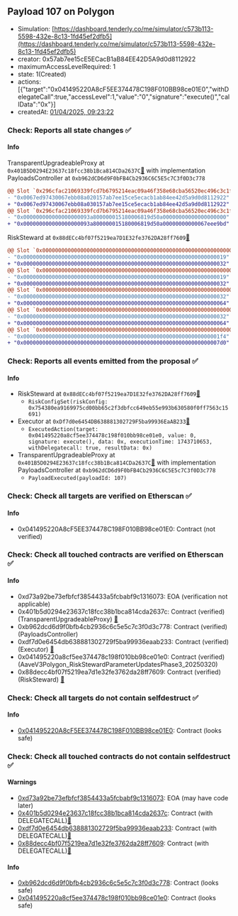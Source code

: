 ## Payload 107 on Polygon

- Simulation: [https://dashboard.tenderly.co/me/simulator/c573b113-5598-432e-8c13-1fd45ef2dfb5](https://dashboard.tenderly.co/me/simulator/c573b113-5598-432e-8c13-1fd45ef2dfb5)
- creator: 0x57ab7ee15cE5ECacB1aB84EE42D5A9d0d8112922
- maximumAccessLevelRequired: 1
- state: 1(Created)
- actions: [{"target":"0x041495220A8cF5EE374478C198F010BB98ce01E0","withDelegateCall":true,"accessLevel":1,"value":"0","signature":"execute()","callData":"0x"}]
- createdAt: [01/04/2025, 09:23:22](https://polygonscan.com/tx/0xb410fb53f5e603ef5a3c7c99e728a4bfc2c00547b5fd45b18da83b172fb79b7b)

### Check: Reports all state changes :white_check_mark:

#### Info


TransparentUpgradeableProxy at `0x401B5D0294E23637c18fcc38b1Bca814CDa2637C`[:ghost:](https://github.com/bgd-labs/aave-address-book "GovernanceV3Polygon.PAYLOADS_CONTROLLER") with implementation PayloadsController at `0xb962dCD6d9F0bFB4Cb2936C6C5E5c7C3f0D3c778`
```diff
@@ Slot `0x296cfac21069339fcd7b6795214eac09a46f358e68cba56520ec496c3c1f4ad5` @@
- "0x0067ed97430067ebb08a020157ab7ee15ce5ecacb1ab84ee42d5a9d0d8112922"
+ "0x0067ed97430067ebb08a030157ab7ee15ce5ecacb1ab84ee42d5a9d0d8112922"
@@ Slot `0x296cfac21069339fcd7b6795214eac09a46f358e68cba56520ec496c3c1f4ad6` @@
- "0x000000000000000000093a800000015180006819d50a00000000000000000000"
+ "0x000000000000000000093a800000015180006819d50a00000000000067eee9bd"
```

RiskSteward at `0x88dECc4bf07f5219ea7D1E32fe3762DA28ff7609`[:ghost:](https://github.com/bgd-labs/aave-address-book "AaveV3Polygon.RISK_STEWARD")
```diff
@@ Slot `0x0000000000000000000000000000000000000000000000000000000000000002` @@
- "0x0000000000000000000000000000000000000000000000000000000000000019"
+ "0x0000000000000000000000000000000000000000000000000000000000000032"
@@ Slot `0x0000000000000000000000000000000000000000000000000000000000000004` @@
- "0x0000000000000000000000000000000000000000000000000000000000000019"
+ "0x0000000000000000000000000000000000000000000000000000000000000032"
@@ Slot `0x000000000000000000000000000000000000000000000000000000000000000e` @@
- "0x0000000000000000000000000000000000000000000000000000000000000032"
+ "0x0000000000000000000000000000000000000000000000000000000000000064"
@@ Slot `0x0000000000000000000000000000000000000000000000000000000000000010` @@
- "0x0000000000000000000000000000000000000000000000000000000000000032"
+ "0x0000000000000000000000000000000000000000000000000000000000000064"
@@ Slot `0x0000000000000000000000000000000000000000000000000000000000000012` @@
- "0x00000000000000000000000000000000000000000000000000000000000001f4"
+ "0x00000000000000000000000000000000000000000000000000000000000007d0"
```


### Check: Reports all events emitted from the proposal :white_check_mark:

#### Info

- RiskSteward at `0x88dECc4bf07f5219ea7D1E32fe3762DA28ff7609`[:ghost:](https://github.com/bgd-labs/aave-address-book "AaveV3Polygon.RISK_STEWARD")
  - `RiskConfigSet(riskConfig: 0x754380ea9169975cd00bb65c2f3dbfcc649eb55e993b630580f0ff7563c15691)`
- Executor at `0xDf7d0e6454DB638881302729F5ba99936EaAB233`[:ghost:](https://github.com/bgd-labs/aave-address-book "AaveV2Polygon.POOL_ADMIN, AaveV3Polygon.ACL_ADMIN, GovernanceV3Polygon.EXECUTOR_LVL_1")
  - `ExecutedAction(target: 0x041495220a8cf5ee374478c198f010bb98ce01e0, value: 0, signature: execute(), data: 0x, executionTime: 1743710653, withDelegatecall: true, resultData: 0x)`
- TransparentUpgradeableProxy at `0x401B5D0294E23637c18fcc38b1Bca814CDa2637C`[:ghost:](https://github.com/bgd-labs/aave-address-book "GovernanceV3Polygon.PAYLOADS_CONTROLLER") with implementation PayloadsController at `0xb962dCD6d9F0bFB4Cb2936C6C5E5c7C3f0D3c778`
  - `PayloadExecuted(payloadId: 107)`

### Check: Check all targets are verified on Etherscan :white_check_mark:

#### Info

- 0x041495220A8cF5EE374478C198F010BB98ce01E0: Contract (not verified) 

### Check: Check all touched contracts are verified on Etherscan :white_check_mark:

#### Info

- 0xd73a92be73efbfcf3854433a5fcbabf9c1316073: EOA (verification not applicable)
- 0x401b5d0294e23637c18fcc38b1bca814cda2637c: Contract (verified) (TransparentUpgradeableProxy) [:ghost:](https://github.com/bgd-labs/aave-address-book "GovernanceV3Polygon.PAYLOADS_CONTROLLER")
- 0xb962dcd6d9f0bfb4cb2936c6c5e5c7c3f0d3c778: Contract (verified) (PayloadsController) 
- 0xdf7d0e6454db638881302729f5ba99936eaab233: Contract (verified) (Executor) [:ghost:](https://github.com/bgd-labs/aave-address-book "AaveV2Polygon.POOL_ADMIN, AaveV3Polygon.ACL_ADMIN, GovernanceV3Polygon.EXECUTOR_LVL_1")
- 0x041495220a8cf5ee374478c198f010bb98ce01e0: Contract (verified) (AaveV3Polygon_RiskStewardParameterUpdatesPhase3_20250320) 
- 0x88decc4bf07f5219ea7d1e32fe3762da28ff7609: Contract (verified) (RiskSteward) [:ghost:](https://github.com/bgd-labs/aave-address-book "AaveV3Polygon.RISK_STEWARD")

### Check: Check all targets do not contain selfdestruct :white_check_mark:

#### Info

- [0x041495220A8cF5EE374478C198F010BB98ce01E0](https://polygonscan.com/address/0x041495220A8cF5EE374478C198F010BB98ce01E0): Contract (looks safe)

### Check: Check all touched contracts do not contain selfdestruct :white_check_mark:

#### Warnings

- [0xd73a92be73efbfcf3854433a5fcbabf9c1316073](https://polygonscan.com/address/0xd73a92be73efbfcf3854433a5fcbabf9c1316073): EOA (may have code later)
- [0x401b5d0294e23637c18fcc38b1bca814cda2637c](https://polygonscan.com/address/0x401b5d0294e23637c18fcc38b1bca814cda2637c): Contract (with DELEGATECALL)[:ghost:](https://github.com/bgd-labs/aave-address-book "GovernanceV3Polygon.PAYLOADS_CONTROLLER")
- [0xdf7d0e6454db638881302729f5ba99936eaab233](https://polygonscan.com/address/0xdf7d0e6454db638881302729f5ba99936eaab233): Contract (with DELEGATECALL)[:ghost:](https://github.com/bgd-labs/aave-address-book "AaveV2Polygon.POOL_ADMIN, AaveV3Polygon.ACL_ADMIN, GovernanceV3Polygon.EXECUTOR_LVL_1")
- [0x88decc4bf07f5219ea7d1e32fe3762da28ff7609](https://polygonscan.com/address/0x88decc4bf07f5219ea7d1e32fe3762da28ff7609): Contract (with DELEGATECALL)[:ghost:](https://github.com/bgd-labs/aave-address-book "AaveV3Polygon.RISK_STEWARD")

#### Info

- [0xb962dcd6d9f0bfb4cb2936c6c5e5c7c3f0d3c778](https://polygonscan.com/address/0xb962dcd6d9f0bfb4cb2936c6c5e5c7c3f0d3c778): Contract (looks safe)
- [0x041495220a8cf5ee374478c198f010bb98ce01e0](https://polygonscan.com/address/0x041495220a8cf5ee374478c198f010bb98ce01e0): Contract (looks safe)

